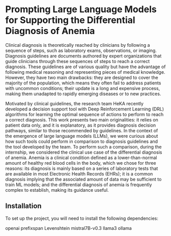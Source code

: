 # Prompting Large Language Models for Supporting the Differential Diagnosis of Anemia
Clinical diagnosis is theoretically reached by clinicians by following a sequence of steps, such as laboratory exams, observations, or imaging. Diagnosis guidelines are documents authored by expert organizations 
that guide clinicians through these sequences of steps to reach a correct diagnosis. These guidelines are of various quality but have the advantage of following medical reasoning and representing pieces of medical 
knowledge. However, they have two main drawbacks: they are designed to cover the majority of the population, which means they often fail to address patients with uncommon conditions; their update is a long and 
expensive process, making them unadapted to rapidly emerging diseases or to new practices.

Motivated by clinical guidelines, the research team HeKA recently developed a decision support tool with Deep Reinforcement Learning (DRL) algorithms for learning the optimal sequence of actions to perform to 
reach a correct diagnosis. This work presents two main originalities: it relies on patient data only, and it is explanatory, as it provides diagnosis decision pathways, similar to those recommended 
by guidelines. In the context of the emergence of large language models (LLMs), we were curious about how such tools could perform in comparison to diagnosis guidelines and the tool developed by the team. 
To perform such a comparison, during the internship, we considered the clinical use case of the differential diagnosis of anemia. Anemia is a clinical condition defined as a lower-than-normal amount of healthy 
red blood cells in the body, which we chose for three reasons: its diagnosis is mainly based on a series of laboratory tests that are available in most Electronic Health Records (EHRs); 
it is a common diagnosis implying that the associated amount of data may be sufficient to train ML models; and the differential diagnosis of anemia is frequently complex to establish, making its guidance useful.

## Installation
To set up the project, you will need to install the following dependencies:

openai
prefixspan
Levenshtein
mistral7B-v0.3
llama3
ollama
